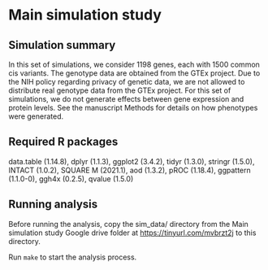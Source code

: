 # Main simulation study


## Simulation summary

In this set of simulations, we consider 1198 genes, each with 1500 common cis variants. The genotype data are obtained from the GTEx project. Due to the NIH policy regarding privacy of genetic data, we are not allowed to distribute real genotype data from the GTEx project. For this set of simulations, we do not generate effects between gene expression and protein levels. See the manuscript Methods for details on how phenotypes were generated.  

## Required R packages

data.table (1.14.8), dplyr (1.1.3), ggplot2 (3.4.2), tidyr (1.3.0), stringr (1.5.0), INTACT (1.0.2), SQUARE
M (2021.1), aod (1.3.2), pROC (1.18.4), ggpattern (1.1.0-0), ggh4x (0.2.5), qvalue (1.5.0)


## Running analysis

Before running the analysis, copy the sim_data/ directory from the Main simulation study Google drive folder at https://tinyurl.com/mvbrzt2j to this directory.

Run ```make``` to start the analysis process.
